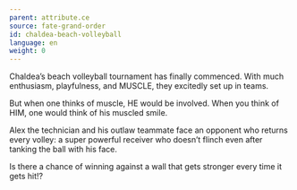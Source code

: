 ```yaml
---
parent: attribute.ce
source: fate-grand-order
id: chaldea-beach-volleyball
language: en
weight: 0
---
```


Chaldea’s beach volleyball tournament has finally commenced.
With much enthusiasm, playfulness, and MUSCLE, they excitedly set up in teams.

But when one thinks of muscle, HE would be involved.
When you think of HIM, one would think of his muscled smile.

Alex the technician and his outlaw teammate face an opponent who returns every volley: a super powerful receiver who doesn’t flinch even after tanking the ball with his face.

Is there a chance of winning against a wall that gets stronger every time it gets hit!?
